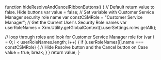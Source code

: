function hideResolveAndCancelRibbonButtons() {
// Default return value to false. Hide buttons
var value = false;
// Set variable with Customer Service Manager security role name
var constCSMRole = "Customer Service Manager";
// Get the Current User's Security Role names
var userRoleNames = Xrm.Utility.getGlobalContext().userSettings.roles.getAll();

// loop through roles and look for Customer Service Manager role
for (var i = 0; i < userRoleNames.length; i++) {
if (userRoleNames[i].name === constCSMRole) {
// Hide Resolve button and the Cancel button on Case
value = true;
break;
}
}
return value;
}
